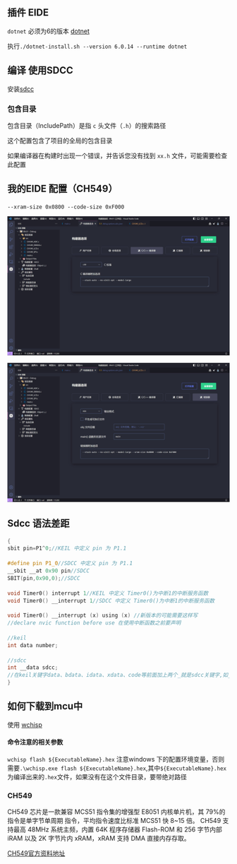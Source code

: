 ## 插件 EIDE
`dotnet` 必须为6的版本
[dotnet](https://dotnet.microsoft.com/en-us/download/dotnet/scripts)

执行`./dotnet-install.sh --version 6.0.14 --runtime dotnet`
## 编译 使用SDCC
安装[sdcc](https://sdcc.sourceforge.net/)

### 包含目录
包含目录（IncludePath）是指 `c` 头文件（`.h`）的搜索路径

这个配置包含了项目的全局的包含目录

如果编译器在构建时出现一个错误，并告诉您没有找到 `xx.h` 文件，可能需要检查此配置

##  我的EIDE 配置（CH549）

`--xram-size 0x0800 --code-size 0xF000`

![编译器设置](/jpg/done2.jpg)

![linker设置](/jpg/done3.jpg)



## Sdcc 语法差距

```C
{
sbit pin=P1^0;//KEIL 中定义 pin 为 P1.1

#define pin P1_0//SDCC 中定义 pin 为 P1.1
__sbit __at 0x90 pin//SDCC 
SBIT(pin,0x90,0);//SDCC 

void Timer0() interrupt 1//KEIL 中定义 Timer0()为中断1的中断服务函数
void Timer0() __interrupt 1//SDCC 中定义 Timer0()为中断1的中断服务函数

void Timer0() __interrupt (x) using (x) //新版本的可能需要这样写
//declare nvic function before use 在使用中断函数之前要声明

//keil
int data number;

//sdcc
int __data sdcc;
//在keil关键字data、bdata、idata、xdata、code等前面加上两个_就是sdcc关键字,如__code
}
```

## 如何下载到mcu中
使用
[wchisp](https://ch32-rs.github.io/wchisp/)

#### 命令注意的相关参数
`wchisp flash ${ExecutableName}.hex` 注意windows 下的配置环境变量，否则需要`.\wchisp.exe flash ${ExecutableName}.hex`,其中`${ExecutableName}.hex` 为编译出来的`.hex`文件，如果没有在这个文件目录，要带绝对路径


### CH549
CH549 芯片是一款兼容 MCS51 指令集的增强型 E8051 内核单片机，其 79%的指令是单字节单周期
指令，平均指令速度比标准 MCS51 快 8~15 倍。
CH549 支持最高 48MHz 系统主频，内置 64K 程序存储器 Flash-ROM 和 256 字节内部 iRAM 以及 2K
字节片内  xRAM，xRAM 支持 DMA 直接内存存取。

[CH549官方资料地址](https://www.wch.cn/products/CH549.html)




